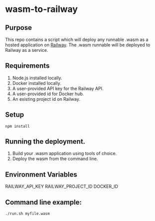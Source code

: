 # wasm-to-railway

## Purpose

This repo contains a script which will deploy any runnable .wasm as a hosted application on [Railway](https://railway.app/).  The .wasm runnable will be deployed to Railway as a service.

## Requirements

1. Node.js installed locally.
2. Docker installed locally.
3. A user-provided API key for the Railway API.
4. A user-provided id for Docker hub.
5. An existing project id on Railway.

## Setup

`npm install`

## Running the deployment.

1.  Build your .wasm application using tools of choice.
2.  Deploy the wasm from the command line.

## Environment Variables

RAILWAY_API_KEY
RAILWAY_PROJECT_ID
DOCKER_ID

## Command line example:

`./run.sh myfile.wasm`





